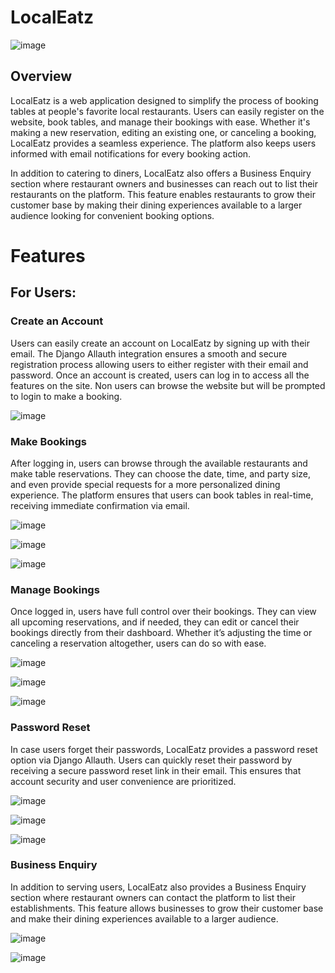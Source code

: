 # LocalEatz

![image](https://github.com/user-attachments/assets/dbfe5de9-2c60-4234-af02-bfeb569f26ca)

## Overview

LocalEatz is a web application designed to simplify the process of booking tables at people's favorite local restaurants. Users can easily register on the website, book tables, and manage their bookings with ease. Whether it's making a new reservation, editing an existing one, or canceling a booking, LocalEatz provides a seamless experience. The platform also keeps users informed with email notifications for every booking action.

In addition to catering to diners, LocalEatz also offers a Business Enquiry section where restaurant owners and businesses can reach out to list their restaurants on the platform. This feature enables restaurants to grow their customer base by making their dining experiences available to a larger audience looking for convenient booking options.

# Features

## For Users:

### Create an Account
Users can easily create an account on LocalEatz by signing up with their email. The Django Allauth integration ensures a smooth and secure registration process allowing users to either register with their email and password. Once an account is created, users can log in to access all the features on the site. Non users can browse the website but will be prompted to login to make a booking.

![image](https://github.com/user-attachments/assets/47fe3546-cd78-4230-9336-74587210b016)

### Make Bookings

After logging in, users can browse through the available restaurants and make table reservations. They can choose the date, time, and party size, and even provide special requests for a more personalized dining experience. The platform ensures that users can book tables in real-time, receiving immediate confirmation via email.

![image](https://github.com/user-attachments/assets/34f06eea-3d09-4081-ba83-e31d82bbbc7f)

![image](https://github.com/user-attachments/assets/78fa29dc-200b-4ee4-9d00-2ab25d0af4e2)

![image](https://github.com/user-attachments/assets/780ad469-712b-4f94-8a7a-a0e6116d1187)



### Manage Bookings

Once logged in, users have full control over their bookings. They can view all upcoming reservations, and if needed, they can edit or cancel their bookings directly from their dashboard. Whether it’s adjusting the time or canceling a reservation altogether, users can do so with ease.

![image](https://github.com/user-attachments/assets/014dd7bf-ea54-4091-99f7-94ea88ad178e)

![image](https://github.com/user-attachments/assets/d871682f-8600-4b81-9c45-f425bf132ff3)

![image](https://github.com/user-attachments/assets/a51cbeca-ab88-402c-b7d8-c38c3a8eac20)


### Password Reset

In case users forget their passwords, LocalEatz provides a password reset option via Django Allauth. Users can quickly reset their password by receiving a secure password reset link in their email. This ensures that account security and user convenience are prioritized.

![image](https://github.com/user-attachments/assets/f200f1e7-9d89-4244-ad03-644821db4292)

![image](https://github.com/user-attachments/assets/f83cb414-f0bf-4f45-b8c8-9b94ebed8092)

![image](https://github.com/user-attachments/assets/651e7093-daed-4736-b337-b7d55d523d93)


### Business Enquiry

In addition to serving users, LocalEatz also provides a Business Enquiry section where restaurant owners can contact the platform to list their establishments. This feature allows businesses to grow their customer base and make their dining experiences available to a larger audience.

![image](https://github.com/user-attachments/assets/ba33832a-5bdc-4c03-89ca-97aa02b43a4a)

![image](https://github.com/user-attachments/assets/57b6f02d-cb4f-46c5-9051-fdf0b48c2c6f)






